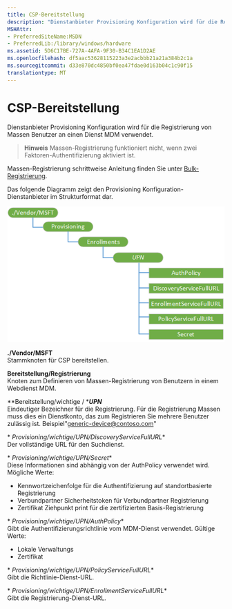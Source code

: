 ```yaml
---
title: CSP-Bereitstellung
description: "Dienstanbieter Provisioning Konfiguration wird für die Registrierung von Massen Benutzer an einen Dienst MDM verwendet."
MSHAttr:
- PreferredSiteName:MSDN
- PreferredLib:/library/windows/hardware
ms.assetid: 5D6C17BE-727A-4AFA-9F30-B34C1EA1D2AE
ms.openlocfilehash: df5aac53628115223a3e2acbbb21a21a384b2c1a
ms.sourcegitcommit: d33e870dc4850bf0ea47fdae0d163b04c1c90f15
translationtype: MT
---
```

# <a name="provisioning-csp"></a>CSP-Bereitstellung


Dienstanbieter Provisioning Konfiguration wird für die Registrierung von Massen Benutzer an einen Dienst MDM verwendet.

> **Hinweis**  Massen-Registrierung funktioniert nicht, wenn zwei Faktoren-Authentifizierung aktiviert ist.

 

Massen-Registrierung schrittweise Anleitung finden Sie unter [Bulk-Registrierung](bulk-enrollment-using-windows-provisioning-tool.md).

Das folgende Diagramm zeigt den Provisioning Konfiguration-Dienstanbieter im Strukturformat dar.

![Bereitstellung Csp-Diagramm](images/provisioning-csp-provisioning.png)

<a href="" id="--vendor-msft"></a>**./Vendor/MSFT**  
Stammknoten für CSP bereitstellen.

<a href="" id="provisioning-enrollments"></a>**Bereitstellung/Registrierung**  
Knoten zum Definieren von Massen-Registrierung von Benutzern in einem Webdienst MDM.

<a href="" id="provisioning-enrollments-upn"></a>**Bereitstellung/wichtige / ***_UPN_**  
Eindeutiger Bezeichner für die Registrierung. Für die Registrierung Massen muss dies ein Dienstkonto, das zum Registrieren Sie mehrere Benutzer zulässig ist. Beispiel"generic-device@contoso.com"

<a href="" id="provisioning-enrollments-upn-discoveryservicefullurl"></a>* *Provisioning/wichtige/*UPN*/DiscoveryServiceFullURL**  
Der vollständige URL für den Suchdienst.

<a href="" id="provisioning-enrollments-upn-secret"></a>* *Provisioning/wichtige/*UPN*/Secret**  
Diese Informationen sind abhängig von der AuthPolicy verwendet wird. Mögliche Werte:

-   Kennwortzeichenfolge für die Authentifizierung auf standortbasierte Registrierung
-   Verbundpartner Sicherheitstoken für Verbundpartner Registrierung
-   Zertifikat Ziehpunkt print für die zertifizierten Basis-Registrierung

<a href="" id="provisioning-enrollments-upn-authpolicy"></a>* *Provisioning/wichtige/*UPN*/AuthPolicy**  
Gibt die Authentifizierungsrichtlinie vom MDM-Dienst verwendet. Gültige Werte:

-   Lokale Verwaltungs
-   Zertifikat

<a href="" id="provisioning-enrollments-upn-policyservicefullurl"></a>* *Provisioning/wichtige/*UPN*/PolicyServiceFullURL**  
Gibt die Richtlinie-Dienst-URL.

<a href="" id="provisioning-enrollments-upn-enrollmentservicefullurl"></a>* *Provisioning/wichtige/*UPN*/EnrollmentServiceFullURL**  
Gibt die Registrierung-Dienst-URL.

 

 






